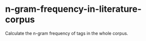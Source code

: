 # n-gram-frequency-in-literature-corpus
Calculate the n-gram frequency of tags in the whole corpus.
